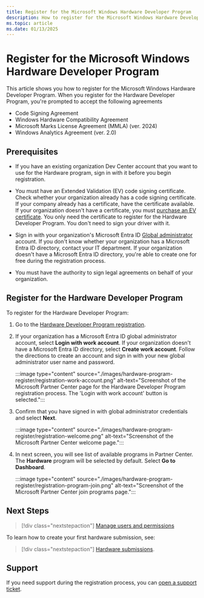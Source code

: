 ```yaml
---
title: Register for the Microsoft Windows Hardware Developer Program
description: How to register for the Microsoft Windows Hardware Developer Program
ms.topic: article
ms.date: 01/13/2025
---
```


# Register for the Microsoft Windows Hardware Developer Program

This article shows you how to register for the Microsoft Windows Hardware Developer Program. When you register for the Hardware Developer Program, you're prompted to accept the following agreements

- Code Signing Agreement
- Windows Hardware Compatibility Agreement
- Microsoft Marks License Agreement (MMLA) (ver. 2024)
- Windows Analytics Agreement (ver. 2.0)

## Prerequisites

- If you have an existing organization Dev Center account that you want to use for the Hardware program, sign in with it before you begin registration.

- You must have an Extended Validation (EV) code signing certificate. Check whether your organization already has a code signing certificate. If your company already has a certificate, have the certificate available. If your organization doesn't have a certificate, you must [purchase an EV certificate](code-signing-reqs.md#ev-certificate-signed-drivers). You only need the certificate to register for the Hardware Developer Program. You don't need to sign your driver with it.

- Sign in with your organization's Microsoft Entra ID [Global administrator](/azure/active-directory/users-groups-roles/directory-assign-admin-roles) account. If you don't know whether your organization has a Microsoft Entra ID directory, contact your IT department. If your organization doesn't have a Microsoft Entra ID directory, you're able to create one for free during the registration process.

- You must have the authority to sign legal agreements on behalf of your organization.

## Register for the Hardware Developer Program

To register for the Hardware Developer Program:

1. Go to the [Hardware Developer Program registration](https://partner.microsoft.com/dashboard/account/exp/enrollment/welcome?cloudInstance=Global&accountProgram=hardware).

1. If your organization has a Microsoft Entra ID global administrator account, select **Login with work account**. If your organization doesn't have a Microsoft Entra ID directory, select **Create work account**. Follow the directions to create an account and sign in with your new global administrator user name and password.

    :::image type="content" source="./images/hardware-program-register/registration-work-account.png" alt-text="Screenshot of the Microsoft Partner Center page for the Hardware Developer Program registration process. The 'Login with work account' button is selected.":::

1. Confirm that you have signed in with global administrator credentials and select **Next**.

    :::image type="content" source="./images/hardware-program-register/registration-welcome.png" alt-text="Screenshot of the Microsoft Partner Center welcome page.":::

1. In next screen, you will see list of available programs in Partner Center. The **Hardware** program will be selected by default. Select **Go to Dashboard**.

    :::image type="content" source="./images/hardware-program-register/registration-program-join.png" alt-text="Screenshot of the Microsoft Partner Center join programs page.":::

## Next Steps

> [!div class="nextstepaction"]
> [Manage users and permissions](hardware-dashboard-users-manage.md)

To learn how to create your first hardware submission, see:

> [!div class="nextstepaction"]
> [Hardware submissions](hardware-submission-create.md).

## Support

If you need support during the registration process, you can [open a support ticket](https://aka.ms/AAgnelg).  
